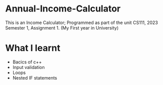 # Annual-Income-Calculator
This is an Income Calculator; Programmed as part of the unit CS111, 2023 Semester 1, Assignment 1. (My First year in University)

# What I learnt
- Bacics of c++
- Input validation
- Loops
- Nested IF statements
